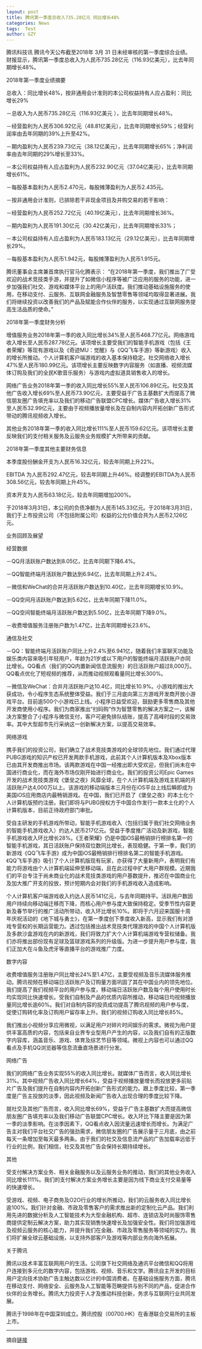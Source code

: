 ```yaml
---
layout: post
title: 腾讯第一季度总收入735.28亿元 同比增长48%
categories: News
tags:  Test
author: GZY
---
```


腾讯科技讯 腾讯今天公布截至2018年 3月 31 日未经审核的第一季度综合业绩。财报显示，腾讯第一季度总收入为人民币735.28亿元（116.93亿美元），比去年同期增长48%。

2018年第一季度业绩摘要

总收入：同比增长48%，按非通用会计准则的本公司权益持有人应占盈利：同比增长29%

－总收入为人民币735.28亿元（116.93亿美元 ），比去年同期增长48%。

－经营盈利为人民币306.92亿元（48.81亿美元），比去年同期增长59%；经营利润率由去年同期的39%上升至42%。

－期内盈利为人民币239.73亿元（38.12亿美元），比去年同期增长65%；净利润率由去年同期的29%增长至33%。

－本公司权益持有人应占盈利为人民币232.90亿元（37.04亿美元），比去年同期增长61%。

－每股基本盈利为人民币2.470元，每股摊薄盈利为人民币2.435元。

－按非通用会计准则，已排除若干非现金项目及并购交易的若干影响：

－经营盈利为人民币252.72亿元（40.19亿美元），比去年同期增长36%。

－期内盈利为人民币191.30亿元（30.42亿美元），比去年同期增长33%；

－本公司权益持有人应占盈利为人民币183.13亿元（29.12亿美元），比去年同期增长29%。

－每股基本盈利为人民币1.942元，每股摊薄盈利为人民币1.915元。

腾讯董事会主席兼首席执行官马化腾表示： “在2018年第一季度，我们推出了广受欢迎的战术竞技类手游，并提升了如微信小程序等被广泛应用的服务的功能，进一步加强我们社交、游戏和媒体平台上的用户活跃度。我们推动基础设施服务的使用，在移动支付、云服务、互联网金融服务及智慧零售等领域均取得显著进展。我们将继续投资以改善我们的产品及赋能合作伙伴的服务，以实现通过互联网服务提高生活品质的使命。”

2018年第一季度财务分析

增值服务业务2018年第一季的收入同比增长34%至人民币468.77亿元。网络游戏收入增长至人民币287.78亿元。该项增长主要受我们的智能手机游戏（包括《王者荣耀》等现有游戏以及《奇迹MU：觉醒》与《QQ飞车手游》等新游戏）收入的增长所推动。个人计算机客户端游戏的收入基本保持稳定。社交网络收入增长47%至人民币180.99亿元。该项增长主要反映数字内容服务（如直播、视频流媒体订购及我们的全民K歌音乐服务）与游戏内虚拟道具销售收入的增长。

网络广告业务2018年第一季的收入同比增长55%至人民币106.89亿元。社交及其他广告收入增长69%至人民币73.90亿元，主要受益于广告主基数扩大而提高了微信朋友圈广告填充率以及我们的移动广告联盟CPC增长。媒体广告收入增长31%至人民币32.99亿元，主要由于视频播放量增长及在自制内容内开拓创新广告形式带动的腾讯视频收入增长。

其他业务2018年第一季的收入同比增长111%至人民币159.62亿元。该项增长主要反映我们的支付相关服务及云服务业务规模扩大所带来的贡献。

2018年第一季度其他主要财务信息

本季度股份酬金开支为人民币16.32亿元，较去年同期上升22%。

EBITDA 为人民币292.47亿元，较去年同期上升46%。经调整的EBITDA为人民币308.56亿元，较去年同期上升45%。

资本开支为人民币63.18亿元，较去年同期增加200%。

于2018年3月31日，本公司的负债净额为人民币145.33亿元。于2018年3月31日，我们于上市投资公司（不包括附属公司）权益的公允价值合共为人民币2,126亿元。

业务回顾及展望

经营数据

－QQ月活跃账户数达到8.05亿，比去年同期下降6.4%。

－QQ智能终端月活跃账户数达到6.94亿，比去年同期上升2.4%。

－微信和WeChat的合并月活跃账户数达到10.40亿，比去年同期增长10.9%。

－QQ空间月活跃账户数达到5.62亿，比去年同期下降11.0%。

－QQ空间智能终端月活跃账户数达到5.50亿，比去年同期下降9.0%。

－收费增值服务注册账户数为1.47亿，比去年同期增长23.6%。

通信及社交

－QQ：智能终端月活跃账户同比上升2.4%至6.941亿，随着我们丰富聊天功能及娱乐类内容来吸引年轻用户，年龄为21岁或以下用户的智能终端月活跃账户亦同比增长。QQ看点（我们的QQ内置新闻信息流服务）的日活跃账户超过8,000万。QQ看点优化了短视频的推荐，从而推动视频观看量同比增长300%。

－微信及WeChat：合并月活跃账户达10.4亿，同比增长10.9%。小游戏的推出大获成功，令小程序生态系统整体受益。我们于三月底向第三方游戏开发商开放小游戏平台。目前逾500个小游戏已上线。小程序日益受欢迎，鼓励更多零售商及其他开发商使用小程序。我们为商家推出“扫码购”作为智慧零售的解决方案之一，该解决方案整合了小程序与微信支付，客户可避免排队结账，提高了高峰时段的交易效率。其中大型超市先行采纳这一创新解决方案，以提高交易效率。

网络游戏

携手我们的投资公司，我们确立了战术竞技类游戏的全球领先地位。我们通过代理PUBG游戏的知识产权已开发两款手机游戏，此前其个人计算机版本及Xbox版本已由其开发商推出市场。该两款游戏在中国一经推出即大受欢迎，但我们尚未在中国进行商业化，而在海外市场仅刚开始进行商业化。我们的投资公司Epic Games开发的战术竞技类游戏《堡垒之夜》风靡全球，在个人计算机端及游戏主机端的月活跃账户达4,000万以上。该游戏的移动端版本三月份在iOS平台上线后瞬即成为美国iOS应用商店内最畅销游戏。在中国，我们已开启了《堡垒之夜》的本土化个人计算机版预约注册。我们即将与PUBG授权方于中国合作发行一款本土化的个人计算机版本，目前正待政府部门审批。

受自主研发的手机游戏所带动，智能手机游戏收入（包括归属于我们社交网络业务的智能手机游戏收入）约达人民币217亿元。受益于季度推广活动及新游戏，智能手机游戏收入环比增长28%。《王者荣耀》仍是中国iOS最畅销排行榜排名第一的智能手机游戏，其日活跃账户保持双位数同比增长，表现稳健。于第一季，我们的新游戏《QQ飞车手游》成为中国iOS最畅销排行榜排名第二的智能手机游戏。《QQ飞车手游》吸引了个人计算机版现有玩家，亦获得了大量新用户，表明我们有能力将游戏由个人计算机端延伸至移动端，且在此过程中扩大用户群规模。近期我们的平台专注于尚未商业化的战术竞技类游戏的用户基数提升，推迟在中国商业化及加大推广开支的投放，预计短期内会对我们的手机游戏收入造成影响。

个人计算机客户端游戏收入约达人民币141亿元，与去年同期持平。活跃用户数因用户持续向移动端迁移而下降，而核心用户参与度大致保持稳定。受季节性内容更新及春节举行的推广活动所带动，收入环比增长10%。即将于六月迎来国服十周年庆祝活动的《地下城与勇士》，在第一季度创下季度收入新高，显示我们有对游戏专营权的长期运营能力。透过包括推出战术竞技类代理游戏的中国个人计算机版及多款沙盒游戏在内的新游戏，我们将致力扩大个人计算机端游戏专营权储备。我们亦将推出部份现有足球及篮球游戏系列的升级版。为进一步提升用户参与度，我们正加大在斗鱼及虎牙等直播平台的游戏推广力度。

数字内容

收费增值服务注册账户同比增长24%至1.47亿，主要受视频及音乐流媒体服务推动。腾讯视频在移动端日活跃账户及订购量方面巩固了其在中国业内的领先地位。我们提高了我们视频平台的用户参与度，移动端日活跃账户数及每个用户使用时长均实现同比快速增长。受我们自制及产品的优质内容所推动，移动端日均视频播放量同比增长逾60%。我们对自制内容的投资成功提高了腾讯视频的用户参与度，促使订购转化率及订购用户留存率上升。我们的视频订购收入同比增长85%。

我们推出小视频分享应用微视，以满足用户对碎片时间娱乐的需求。微视为用户提供丰富高质的内容，包括来自业界专业型用户产生的内容，以及我们自有的正版数字内容库，涵盖音乐、游戏、体育及综艺节目等领域。微视上内容也可以通过QQ看点及手机QQ浏览器等信息流垂直场景进行分发。

网络广告

我们的网络广告业务实现55%的收入同比增长。就媒体广告而言，收入同比增长31%。其中视频广告收入同比增长64%，受益于视频播放量增长而投放更多前贴片广告及我们提升在自制内容内开拓创新广告形式的能力。跟上季度比较，第一季度是广告主投放的淡季，因此视频及新闻广告收入出现合理的季度比较下降。

就社交及其他广告而言，收入同比增长69%，受益于广告主基数扩大而提高微信朋友圈广告填充率以及我们移动广告联盟CPC增长。收入环比下降主要是因为第一季的淡季影响。在淡季因素下，QQ看点收入因流量迅速增长而增长。为满足广告主对我们平台社交广告的强劲需求，微信朋友圈的广告展示量于三月底，由之前每天一条增加至每天最多两条。由于我们的社交及信息流产品的广告加载率远低于行业的比例，我们相信，社交及其他广告会保持长期持续增长。

其他

受支付解决方案业务、相关金融服务以及云服务业务的推动，我们的其他业务收入同比增长111%。我们的支付解决方案业务增长主要是因为线下商业支付交易量等的快速增长。

受游戏、视频、电子商务及O2O行业的增长所推动，我们的云服务收入同比增长逾100%。我们针对金融、市政及零售客户的需求推出新的定制化云产品。我们利用先进的数据分析及人工智能技术为大型金融机构、超市、连锁店及时尚服饰零售商提供定制云解决方案，助力其实现销售快速增长及加强安全性。我们将加强游戏及视频云服务的核心能力，并提升我们在金融、市政及零售服务等领域的实力。我们将扩展全球云基础设施，以支持外部客户及游戏等内部业务向海外拓展。

关于腾讯

腾讯以技术丰富互联网用户的生活。公司旗下社交网络及通讯平台微信和QQ将用户连接到多元化的数字内容，包括游戏、视频、音乐和文学。腾讯自主开发的目标用户定向技术协助广告主触达数以亿计的中国消费者。在基础设施服务方面，腾讯在移动支付、网络安全、云服务及人工智能等范畴提供与别不同的产品，促进合作伙伴的业务增长。腾讯大力投资于人才及推动科技创新，务求与互联网行业共同发展。

腾讯于1998年在中国深圳成立。腾讯控股（00700.HK）在香港联合交易所的主板上市。

*****

摘自[链接](http://tech.qq.com/a/20180516/030778.htm)